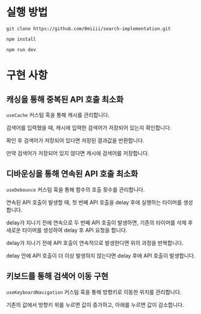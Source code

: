 # 실행 방법

```
git clone https://github.com/0miiii/search-implementation.git

npm install

npm run dev
```

# 구현 사항

## 캐싱을 통해 중복된 API 호출 최소화

`useCache` 커스텀 훅을 통해 캐시를 관리합니다.

검색어를 입력했을 때, 캐시에 입력한 검색어가 저장되어 있는지 확인합니다.

확인 후 검색어가 저장되어 있다면 저장된 결과값을 반환합니다.

만약 검색어가 저장되어 있지 않다면 캐시에 검색어를 저장합니다.

## 디바운싱을 통해 연속된 API 호출 최소화

`useDebounce` 커스텀 훅을 통해 함수의 호출 횟수를 관리합니다.

연속된 API 호출이 발생할 때, 첫 번째 API 호출을 delay 후에 실행하는 타이머를 생성합니다.

delay가 지나기 전에 연속으로 두 번째 API 호출이 발생하면, 기존의 타이머를 삭제 후 새로운 타이머를 생성하여 delay 후 API 요청을 합니다.

delay가 지나기 전에 API 호출이 연속적으로 발생한다면 위의 과정을 반복합니다.

delay 안에 API 호출이 더 이상 발생하지 않는다면 delay 후에 API 호출이 발생합니다.

## 키보드를 통해 검색어 이동 구현

`useKeyboardNavigation` 커스텀 훅을 통해 방향키로 이동한 위치를 관리합니다.

기존의 값에서 방향키 위를 누르면 값이 증가하고, 아래를 누르면 값이 감소합니다.
